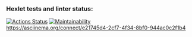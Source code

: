 ### Hexlet tests and linter status:
[![Actions Status](https://github.com/ppvldmri/php-project-45/workflows/hexlet-check/badge.svg)](https://github.com/ppvldmri/php-project-45/actions)
[![Maintainability](https://api.codeclimate.com/v1/badges/2c7f1745e8a549c8f0ef/maintainability)](https://codeclimate.com/github/ppvldmri/php-project-45/maintainability)
https://asciinema.org/connect/e21745d4-2cf7-4f34-8bf0-944ac0c2f1b4